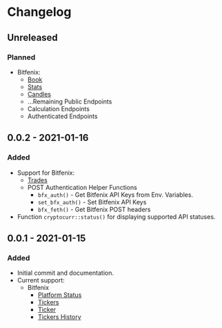 # Changelog

## Unreleased
### Planned
- Bitfenix:
    * [Book](https://docs.bitfinex.com/reference#rest-public-book)
    * [Stats](https://docs.bitfinex.com/reference#rest-public-stats1)
    * [Candles](https://docs.bitfinex.com/reference#rest-public-candles)
    * ...Remaining Public Endpoints
    * Calculation Endpoints
    * Authenticated Endpoints


## 0.0.2 - 2021-01-16
### Added
- Support for Bitfenix:
    * [Trades](https://docs.bitfinex.com/reference#rest-public-trades)
    * POST Authentication Helper Functions
        - `bfx_auth()` - Get Bitfenix API Keys from Env. Variables.
        - `set_bfx_auth()` - Set Bitfenix API Keys
        - `bfx_feth()` - Get Bitfenix POST headers
- Function `cryptocurr::status()` for displaying supported API statuses.

## 0.0.1 - 2021-01-15
### Added
- Initial commit and documentation.
- Current support:
    * Bitfenix
        - [Platform Status](https://docs.bitfinex.com/reference#rest-public-platform-status)
        - [Tickers](https://docs.bitfinex.com/reference#rest-public-tickers)
        - [Ticker](https://docs.bitfinex.com/reference#rest-public-ticker)
        - [Tickers History](https://docs.bitfinex.com/reference#tickers-history)